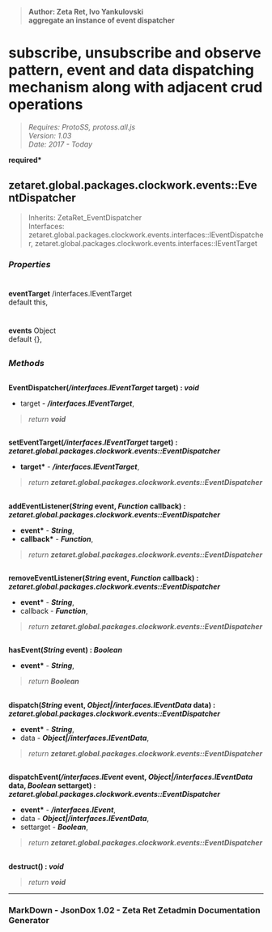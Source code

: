 > __Author: Zeta Ret, Ivo Yankulovski__  
> __aggregate an instance of event dispatcher__  
# subscribe, unsubscribe and observe pattern, event and data dispatching mechanism along with adjacent crud operations  
> *Requires: ProtoSS, protoss.all.js*  
> *Version: 1.03*  
> *Date: 2017 - Today*  

__required*__

## zetaret.global.packages.clockwork.events::EventDispatcher  
> Inherits: ZetaRet_EventDispatcher  
> Interfaces: zetaret.global.packages.clockwork.events.interfaces::IEventDispatcher, zetaret.global.packages.clockwork.events.interfaces::IEventTarget  

### *Properties*  

#  
__eventTarget__ /interfaces.IEventTarget  
default this,   

#  
__events__ Object  
default {},   


##  
### *Methods*  

##  
__EventDispatcher(*/interfaces.IEventTarget* target) : *void*__  
  
- target - __*/interfaces.IEventTarget*__,   
> *return __void__*  

##  
__setEventTarget(*/interfaces.IEventTarget* target) : *zetaret.global.packages.clockwork.events::EventDispatcher*__  
  
- __target*__ - __*/interfaces.IEventTarget*__,   
> *return __zetaret.global.packages.clockwork.events::EventDispatcher__*  

##  
__addEventListener(*String* event, *Function* callback) : *zetaret.global.packages.clockwork.events::EventDispatcher*__  
  
- __event*__ - __*String*__,   
- __callback*__ - __*Function*__,   
> *return __zetaret.global.packages.clockwork.events::EventDispatcher__*  

##  
__removeEventListener(*String* event, *Function* callback) : *zetaret.global.packages.clockwork.events::EventDispatcher*__  
  
- __event*__ - __*String*__,   
- callback - __*Function*__,   
> *return __zetaret.global.packages.clockwork.events::EventDispatcher__*  

##  
__hasEvent(*String* event) : *Boolean*__  
  
- __event*__ - __*String*__,   
> *return __Boolean__*  

##  
__dispatch(*String* event, *Object|/interfaces.IEventData* data) : *zetaret.global.packages.clockwork.events::EventDispatcher*__  
  
- __event*__ - __*String*__,   
- data - __*Object|/interfaces.IEventData*__,   
> *return __zetaret.global.packages.clockwork.events::EventDispatcher__*  

##  
__dispatchEvent(*/interfaces.IEvent* event, *Object|/interfaces.IEventData* data, *Boolean* settarget) : *zetaret.global.packages.clockwork.events::EventDispatcher*__  
  
- __event*__ - __*/interfaces.IEvent*__,   
- data - __*Object|/interfaces.IEventData*__,   
- settarget - __*Boolean*__,   
> *return __zetaret.global.packages.clockwork.events::EventDispatcher__*  

##  
__destruct() : *void*__  
  
> *return __void__*  

---  
### MarkDown - JsonDox 1.02 - Zeta Ret Zetadmin Documentation Generator
